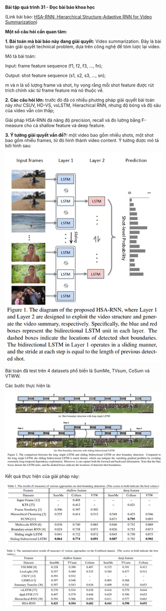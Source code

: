 **Bài tập quá trình 31 - Đọc bài báo khoa học**

(Link bài báo: [HSA-RNN: Hierarchical Structure-Adaptive RNN for Video Summarization](https://openaccess.thecvf.com/content_cvpr_2018/papers_backup/Zhao_HSA-RNN_Hierarchical_Structure-Adaptive_CVPR_2018_paper.pdf))

**Một số câu hỏi cần quan tâm:**

**1. Bài toán mà bài báo này đang giải quyết:** Video summarization. Đây là bài toán giải quyết technical problem, dựa trên công nghệ để tóm lược lại video.

Mô tả bài toán:

Input: frame feature sequence (f1, f2, f3, ..., fn);

Output: shot feature sequence (s1, s2, s3, ..., sn);

m và n là số lượng frame và shot, hy vọng rằng mỗi shot feature được rút trích chính xác từ frame feature mà nó thuộc về.

**2. Các câu hỏi lớn:** trước đó đã có nhiều phương pháp giải quyết bài toán này như CSUV, HD-VS, vsLSTM, Hierachical RNN, nhưng độ bóng và độ sâu của video vẫn còn thấp;

Giải pháp HSA-RNN đã nâng độ precision, recall và đo lường bằng F-measure cho cả shallow feature và deep feature.

**3. Ý tưởng giải quyết vấn đề?:** một video bao gồm nhiều shots, một shot bao gồm nhiều frames, từ đó hình thành video content. Ý tưởng được mô tả bởi hình sau:

[![HSA-RNN-1](https://github.com/hautb15/CS2205.CH1501/raw/main/QT/Images/HSA-RNN-1.png)](https://github.com/hautb15/CS2205.CH1501/blob/main/QT/Images/HSA-RNN-1.png)

Bài toán đã test trên 4 datasets phổ biến là SumMe, TVsum, CoSum và VTWW.

Các bước thực hiện là:

[![HSA-RNN-2](https://github.com/hautb15/CS2205.CH1501/raw/main/QT/Images/HSA-RNN-2.png)](https://github.com/hautb15/CS2205.CH1501/blob/main/QT/Images/HSA-RNN-2.png)

Kết quả thực hiện của giải pháp này:

![HSA-RNN-3](https://github.com/hautb15/CS2205.CH1501/blob/main/QT/Images/HSA-RNN-3.png)

![HSA-RNN-4](https://github.com/hautb15/CS2205.CH1501/blob/main/QT/Images/HSA-RNN-4.png)
